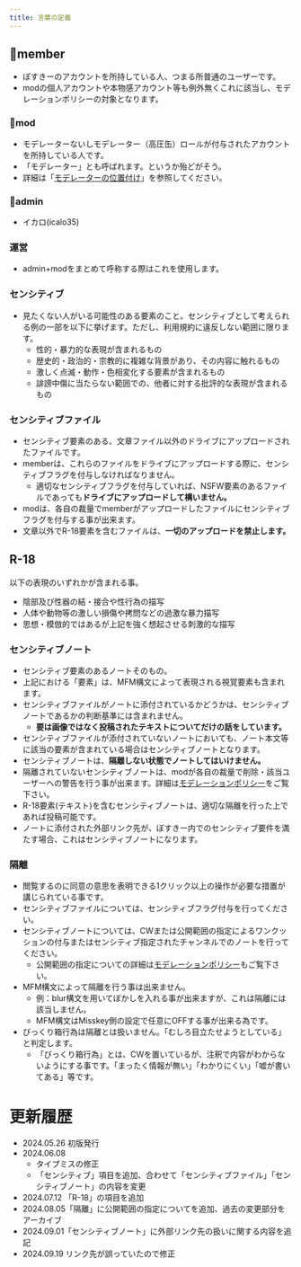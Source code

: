 ```yaml
---
title: 言葉の定義
---
```


## 👤member

- ぼすきーのアカウントを所持している人、つまる所普通のユーザーです。
- modの個人アカウントや本物感アカウント等も例外無くこれに該当し、モデレーションポリシーの対象となります。

### 🥫mod

- モデレーターないしモデレーター（高圧缶）ロールが付与されたアカウントを所持している人です。
- 「モデレーター」とも呼ばれます。というか殆どがそう。
- 詳細は「[モデレーターの位置付け](/voskey-docs/rules/other/00-moderator/)」を参照してください。

### 🐨admin

- イカロ(icalo35)

### 運営

- admin+modをまとめて呼称する際はこれを使用します。

### センシティブ

- 見たくない人がいる可能性のある要素のこと。センシティブとして考えられる例の一部を以下に挙げます。ただし、利用規約に違反しない範囲に限ります。
    - 性的・暴力的な表現が含まれるもの
    - 歴史的・政治的・宗教的に複雑な背景があり、その内容に触れるもの
    - 激しく点滅・動作・色相変化する要素が含まれるもの
    - 誹謗中傷に当たらない範囲での、他者に対する批評的な表現が含まれるもの

### センシティブファイル

- センシティブ要素のある、文章ファイル以外のドライブにアップロードされたファイルです。
- memberは、これらのファイルをドライブにアップロードする際に、センシティブフラグを付与しなければなりません。
    - 適切なセンシティブフラグを付与していれば、NSFW要素のあるファイルであっても**ドライブにアップロードして構いません。**
- modは、各自の裁量でmemberがアップロードしたファイルにセンシティブフラグを付与する事が出来ます。
- 文章以外でR-18要素を含むファイルは、**一切のアップロードを禁止します。**

## R-18

以下の表現のいずれかが含まれる事。

- 陰部及び性器の結・接合や性行為の描写
- 人体や動物等の激しい損傷や拷問などの過激な暴力描写
- 思想・模倣的ではあるが上記を強く想起させる刺激的な描写

### センシティブノート

- センシティブ要素のあるノートそのもの。
- 上記における「要素」は、MFM構文によって表現される視覚要素も含まれます。
- センシティブファイルがノートに添付されているかどうかは、センシティブノートであるかの判断基準には含まれません。
    - **要は画像ではなく投稿されたテキストについてだけの話をしています。**
- センシティブファイルが添付されていないノートにおいても、ノート本文等に該当の要素が含まれている場合はセンシティブノートとなります。
- センシティブノートは、**隔離しない状態でノートしてはいけません。**
- 隔離されていないセンシティブノートは、modが各自の裁量で削除・該当ユーザーへの警告を行う事が出来ます。詳細は[モデレーションポリシー](/voskey-docs/rules/important/01-moderation-policy/)をご覧下さい。
- R-18要素(テキスト)を含むセンシティブノートは、適切な隔離を行った上であれば投稿可能です。
- ノートに添付された外部リンク先が、ぼすきー内でのセンシティブ要件を満たす場合、これはセンシティブノートになります。

### 隔離

- 閲覧するのに同意の意思を表明できる1クリック以上の操作が必要な措置が講じられている事です。
- センシティブファイルについては、センシティブフラグ付与を行ってください。
- センシティブノートについては、CWまたは公開範囲の指定によるワンクッションの付与またはセンシティブ指定されたチャンネルでのノートを行ってください。
    - 公開範囲の指定についての詳細は[モデレーションポリシー](/voskey-docs/rules/important/01-moderation-policy/)もご覧下さい。
- MFM構文によって隔離を行う事は出来ません。
    - 例：blur構文を用いてぼかしを入れる事が出来ますが、これは隔離には該当しません。
    - MFM構文はMisskey側の設定で任意にOFFする事が出来る為です。
- びっくり箱行為は隔離とは扱いません。「むしろ目立たせようとしている」と判定します。
    - 「びっくり箱行為」とは、CWを置いているが、注釈で内容がわからないようにする事です。「まったく情報が無い」「わかりにくい」「嘘が書いてある」等です。

# 更新履歴

- 2024.05.26 初版発行
- 2024.06.08
    - タイプミスの修正
    - 「センシティブ」項目を追加、合わせて「センシティブファイル」「センシティブノート」の内容を変更
- 2024.07.12 「R-18」の項目を追加
- 2024.08.05「隔離」に公開範囲の指定についてを追加、過去の変更部分をアーカイブ
- 2024.09.01「センシティブノート」に外部リンク先の扱いに関する内容を追記
- 2024.09.19 リンク先が誤っていたので修正